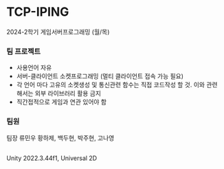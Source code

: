 # TCP-IPING
2024-2학기 게임서버프로그래밍 (월/목)
### 팀 프로젝트
  - 사용언어 자유
  - 서버-클라이언트 소켓프로그래밍 (멀티 클라이언트 접속 가능 필요)
  - 각 언어 마다 고유의 소켓생성 및 통신관련 함수는 직접 코드작성 할 것. 이와 관련해서는 외부 라이브러리 활용 금지
  - 직간접적으로 게임과 연관 있어야 함
### 팀원	
팀장 류민우
황하제, 백두현, 박주현, 고나영
## 
Unity 2022.3.44f1, Universal 2D
